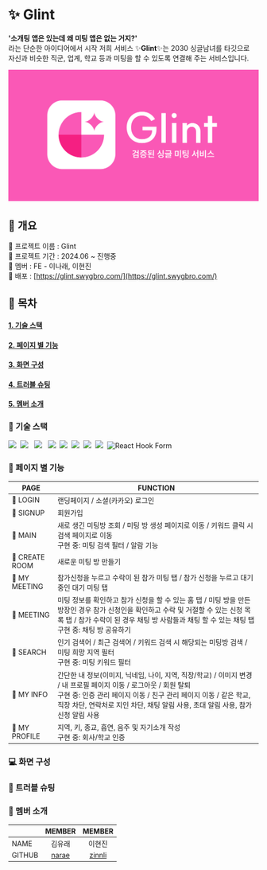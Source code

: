# ✨ Glint

<strong>'소개팅 앱은 있는데 왜 미팅 앱은 없는 거지?'</strong><br/>
라는 단순한 아이디어에서 시작 저희 서비스 ✨<strong>Glint</strong>✨는 2030 싱글남녀를 타깃으로<br/>
자신과 비슷한 직군, 업계, 학교 등과 미팅을 할 수 있도록 연결해 주는 서비스입니다.

<img width="1200" alt="banner" src="src/assets/OG_img.svg">

## 📍 개요

🩷 프로젝트 이름 : Glint<br/>
🩷 프로젝트 기간 : 2024.06 ~ 진행중<br/>
🩷 멤버 : FE - 이나래, 이현진<br/>
🩷 배포 : [https://glint.swygbro.com/](https://glint.swygbro.com/)

## 🔖 목차

#### [1. 기술 스택](#기술-스택)

#### [2. 페이지 별 기능](#페이지-별-기능)

#### [3. 화면 구성](#-화면-구성)

#### [4. 트러블 슈팅](#트러블-슈팅)

#### [5. 멤버 소개](#멤버-소개)

### 🔧 기술 스택

<img src="https://img.shields.io/badge/React-61DAFB?style=flat-square&logo=React&logoColor=white"/>&nbsp;
<img src="https://img.shields.io/badge/TypeScript-F7DF1E?style=flat-square&logo=TypeScript&logoColor=white"/> &nbsp;
<img src="https://img.shields.io/badge/Vite-646CFF?style=flat-square&logo=Vite&logoColor=white"/> &nbsp;
<img src="https://img.shields.io/badge/Npm-2C8EBB?style=flat-square&logo=Npm&logoColor=white"/>&nbsp;
<img src="https://img.shields.io/badge/Axios-5A29E4?style=flat-square&logo=Axios&logoColor=white"/>&nbsp;
<img src="https://img.shields.io/badge/React Query-FF4154?style=flat-square&logo=React Query&logoColor=white"/>&nbsp;
<img src="https://img.shields.io/badge/Recoil-3578E6?style=flat-square&logo=Recoil&logoColor=white"/>&nbsp;
<img src="https://img.shields.io/badge/emotion-609926?style=flat-square&logoColor=white"/>&nbsp;
<img src="https://img.shields.io/badge/React%20Hook%20Form-EC5990?style=flat-square&logo=React%20Hook%20Form&logoColor=white" alt="React Hook Form"/>&nbsp;

### 📖 페이지 별 기능

| PAGE           | FUNCTION                                                                                                                                                                                                                                                                      |
| -------------- | ----------------------------------------------------------------------------------------------------------------------------------------------------------------------------------------------------------------------------------------------------------------------------- |
| 🌟 LOGIN       | 랜딩페이지 / 소셜(카카오) 로그인                                                                                                                                                                                                                                              |
| 🌟 SIGNUP      | 회원가입                                                                                                                                                                                                                                                                      |
| 🌟 MAIN        | 새로 생긴 미팅방 조회 / 미팅 방 생성 페이지로 이동 / 키워드 클릭 시 검색 페이지로 이동<br/>구현 중: 미팅 검색 필터 / 알람 기능                                                                                                                                                |
| 🌟 CREATE ROOM | 새로운 미팅 방 만들기                                                                                                                                                                                                                                                         |
| 🌟 MY MEETING  | 참가신청을 누르고 수락이 된 참가 미팅 탭 / 참가 신청을 누르고 대기 중인 대기 미팅 탭                                                                                                                                                                                          |
| 🌟 MEETING     | 미팅 정보를 확인하고 참가 신청을 할 수 있는 홈 탭 / 미팅 방을 만든 방장인 경우 참가 신청인을 확인하고 수락 및 거절할 수 있는 신청 목록 탭 / 참가 수락이 된 경우 채팅 방 사람들과 채팅 할 수 있는 채팅 탭<br/>구현 중: 채팅 방 공유하기                                        |
| 🌟 SEARCH      | 인기 검색어 / 최근 검색어 / 키워드 검색 시 해당되는 미팅방 검색 / 미팅 희망 지역 필터<br/>구현 중: 미팅 키워드 필터                                                                                                                                                           |
| 🌟 MY INFO     | 간단한 내 정보(이미지, 닉네임, 나이, 지역, 직장/학교) / 이미지 변경 / 내 프로필 페이지 이동 / 로그아웃 / 회원 탈퇴<br/>구현 중: 인증 관리 페이지 이동 / 친구 관리 페이지 이동 / 같은 학교, 직장 차단, 연락처로 지인 차단, 채팅 알림 사용, 초대 알림 사용, 참가 신청 알림 사용 |
| 🌟 MY PROFILE  | 지역, 키, 종교, 흡연, 음주 및 자기소개 작성<br/>구현 중: 회사/학교 인증                                                                                                                                                                                                       |

### 💻 화면 구성

### 🔑 트러블 슈팅

### 💛 멤버 소개

|        |                MEMBER                 |               MEMBER                |
| ------ | :-----------------------------------: | :---------------------------------: |
| NAME   |                김유래                 |               이현진                |
| GITHUB | [narae](https://github.com/dlskfo306) | [zinnli](https://github.com/zinnli) |
